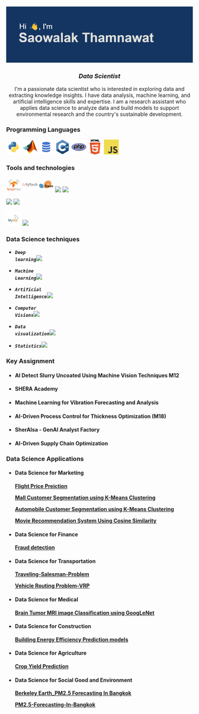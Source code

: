 <p align="center">
 <img src="https://github.com/tanriders/tanriders/blob/main/header.png" />
</p>
<h3 align="center"><i>Data Scientist</i></h3>

<div align="center">

I'm a passionate data scientist who is interested in exploring data and extracting knowledge insights. I have data analysis, machine learning, and artificial intelligence skills and expertise. I am a research assistant who applies data science to analyze data and build models to support environmental research and the country's sustainable development.
</div>




### Programming Languages
<code><img height="40" src="https://raw.githubusercontent.com/github/explore/80688e429a7d4ef2fca1e82350fe8e3517d3494d/topics/python/python.png"></code>
<code><img height="40" src="https://raw.githubusercontent.com/github/explore/80688e429a7d4ef2fca1e82350fe8e3517d3494d/topics/matlab/matlab.png"></code>
<code><img height="40" src="https://raw.githubusercontent.com/github/explore/80688e429a7d4ef2fca1e82350fe8e3517d3494d/topics/sql/sql.png"></code>
<code><img height="40" src="https://raw.githubusercontent.com/github/explore/80688e429a7d4ef2fca1e82350fe8e3517d3494d/topics/cpp/cpp.png"></code>
<code><img height="40" src="https://raw.githubusercontent.com/github/explore/80688e429a7d4ef2fca1e82350fe8e3517d3494d/topics/php/php.png"></code>
<code><img height="40" src="https://raw.githubusercontent.com/github/explore/80688e429a7d4ef2fca1e82350fe8e3517d3494d/topics/html/html.png"></code>
<code><img height="40" src="https://raw.githubusercontent.com/github/explore/80688e429a7d4ef2fca1e82350fe8e3517d3494d/topics/javascript/javascript.png"></code>

### Tools and technologies
<code><img height="40" src="https://raw.githubusercontent.com/github/explore/80688e429a7d4ef2fca1e82350fe8e3517d3494d/topics/tensorflow/tensorflow.png"></code>
<code><img height="40" src="https://raw.githubusercontent.com/github/explore/224672533a7f836ad6bf142e4dee61217cfc100e/topics/pytorch/pytorch.png"></code>
<code><img height="40" src="https://raw.githubusercontent.com/github/explore/224672533a7f836ad6bf142e4dee61217cfc100e/topics/scikit-learn/scikit-learn.png"></code>
<code><img height="40" src="https://camo.githubusercontent.com/981d48e57e23a4907cebc4eb481799b5882595ea978261f22a3e131dcd6ebee6/68747470733a2f2f70616e6461732e7079646174612e6f72672f7374617469632f696d672f70616e6461732e737667"></code>
<code><img height="40" src="https://upload.wikimedia.org/wikipedia/commons/thumb/0/01/Created_with_Matplotlib-logo.svg/2048px-Created_with_Matplotlib-logo.svg.png"></code>

<code><img height="40" src="https://repository-images.githubusercontent.com/562779208/721b128d-af04-4933-8d77-56c17418bf1f"></code> 
<code><img height="40" src="https://www.svgrepo.com/show/354012/looker-icon.svg"></code> 

<code><img height="40" src="https://raw.githubusercontent.com/github/explore/80688e429a7d4ef2fca1e82350fe8e3517d3494d/topics/mysql/mysql.png"></code> 
<code><img height="40" src="https://upload.wikimedia.org/wikipedia/commons/thumb/7/73/Microsoft_Excel_2013-2019_logo.svg/1085px-Microsoft_Excel_2013-2019_logo.svg.png"></code> 

### Data Science techniques
- <code><i>**Deep learning**</i><img height="40" src="https://lh3.googleusercontent.com/RQdRdulwId_C3SXF_pXFO6S1QQv1g1pIiPEJNHsssHgMnPkQ1Lcd0Ogn2PyekBC3beDVdJGCuUs9FyqYyry-abnMswWcUd_X4g=s0"></code>

- <code><i>**Machine Learning**</i><img height="40" src="https://lh3.googleusercontent.com/3C_0D6sZ_Uf-4UtDP3R0FdKVLHEoN5tY3SfNm4PSvgZ8aw9jwsxAKBmnlpmzNfqfHyqe30fUksV4pcTxRq3AjMUmBcI6bVrSeRiZ=s0"></code>

- <code><i>**Artificial Intelligence**</i><img height="40" src="https://encrypted-tbn0.gstatic.com/images?q=tbn:ANd9GcTjssNx4cuoUOd5Imynud7PwM0MPkZCABRBYg&usqp=CAU"></code>


- <code><i>**Computer Visions**</i><img height="40" src="https://lh3.googleusercontent.com/uhjiohtB0y_HseRFifsSpM5Q2tWKImLFwRDfPcmpbGFAqrx3D-EBC_GTeous3rltMvgB4KJe717dfVF2mq22ibP03ORQi5AbzQ=s0"></code>


- <code><i>**Data visualization**</i><img height="40" src="https://lh3.googleusercontent.com/6myJhtA7DucjUQ04i9PEk7dBPYwBcRoetb1NuWqOkns5x7WZMb05a1HZVLP6HiQ-Ni84mz4T6AsEtCndve06zINKx52kRCo8hx0=s0"></code>

- <code><i>**Statistics**</i><img height="40" src="https://lh3.googleusercontent.com/RfA_h860RboUjZexKk-dKc8h_I4US-lLQYEGPeMSpvxSonfnsJcX9ozRMjdtnneKYuyQ3c0yQ89EhSjE05K2aOLA5AZKW8p17w=s0"></code>

### Key Assignment
* #### AI Detect Slurry Uncoated Using Machine Vision Techniques M12
* #### SHERA Academy
* #### Machine Learning for Vibration Forecasting and Analysis
* #### AI-Driven Process Control for Thickness Optimization (M18)
* #### SherAIsa - GenAI Analyst Factory
* #### AI-Driven Supply Chain Optimization



 
### Data Science Applications
* #### Data Science for Marketing
  **[Flight Price Preiction](https://github.com/tanriders/Flight_Price_Preiction/blob/main/DS_Marketing_Flight_Price_Prediction__LinearRegression.ipynb)**
  
  **[Mall Customer Segmentation using K-Means Clustering](https://github.com/tanriders/customer-segmentation-k-means/blob/main/DS_Marketing_customer_segmentation_k_means.ipynb)**
  
  **[Automobile Customer Segmentation using K-Means Clustering](https://github.com/tanriders/Automobile-Customer-Segmentation/blob/main/DS_Marketing_Automobile_Customer_Segmentation.ipynb)**
  
  **[Movie Recommendation System Using Cosine Similarity](https://github.com/tanriders/Recommend_movies/blob/main/DS_Marketing_Recommend_movies.ipynb)**

* #### Data Science for Finance
  **[Fraud detection](https://github.com/tanriders/Fraud_Detection_AutoEncoder/blob/main/DS_Finance_Fraud_Detection_AutoEncoder.ipynb)**
  
* #### Data Science for Transportation
  **[Traveling-Salesman-Problem](https://github.com/tanriders/Traveling-Salesman-Problem/blob/main/DS_Transportation_TSP.ipynb)**
  
  **[Vehicle Routing Problem-VRP](https://github.com/tanriders/Vehicle-Routing-Problem-VRP-/blob/main/DS_Transportation_VRP.ipynb)**

* #### Data Science for Medical
  **[Brain Tumor MRI image Classification using GoogLeNet](https://github.com/tanriders/Medical_Brain-Tumor-MRI-Classification-GoogLeNet/blob/main/DS_Medical_Brain_Tumor_MRI_Classification_GoogLeNet.ipynb)**

* #### Data Science for Construction
  **[Building Energy Efficiency Prediction models](https://github.com/tanriders/Construction_Building-Energy-Prediction-models/blob/main/DS_Construction_Building_Energy_Prediction_models.ipynb)**
  
* #### Data Science for Agriculture
  **[Crop Yield Prediction](https://github.com/tanriders/Agriculture-Crop-Yield-Prediction/blob/main/DS_Agriculture_Crop_Yield_Prediction.ipynb)**

* #### Data Science for Social Good and Environment
  **[Berkeley Earth_PM2.5 Forecasting In Bangkok](https://github.com/tanriders/Berkeley-Earth_PM2.5-Forecasting-In-Bangkok/blob/main/Berkeley_Earth_PM2_5_Forecasting_In_Bangkok.ipynb)**
  
  **[PM2.5-Forecasting-In-Bangkok](https://github.com/tanriders/PM2.5-Forecasting-In-Bangkok/blob/main/Air4thai_PM2_5_Forecasting_In_Bangkok.ipynb)**
   
